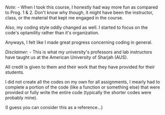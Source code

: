 *Note: -*
When I took this course, I honestly had way more fun as compared to Prog. 1 & 2. Don't know why though, it might have been the instructor, class, or the material that kept me engaged in the course.

Also, my coding style oddly changed as well. I started to focus on the code's optamility rather than it's organization.

Anyways, I felt like I made great progress concerning coding in general.

*Disclaimer: -*
This is what my university's professors and lab instructors have taught us at the American University of Sharjah (AUS).

All credit is given to them and their work that they have provided for their students.

I did not create all the codes on my own for all assignments, I mearly had to complete a portion of the code (like a function or something else) that were provided or fully write the entire code (typically the shorter codes were probably mine).

(I guess you can consider this as a reference...)

